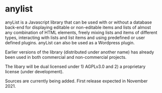 # anylist
anyList is a Javascript library that can be used with or without a database back-end for displaying editable or non-editable items and lists of almost any combination of HTML elements, freely mixing lists and items of different types, interacting with lists and list items and using predefined or user defined plugins. anyList can also be used as a Wordpress plugin. 

Earlier versions of the library (distributed under another name) has already been used in both commercial and non-commercial projects.

The libary will be dual licensed under 1) AGPLv3.0 and 2) a proprietary license (under development).

Sources are currently being added. First release expected in November 2021.
